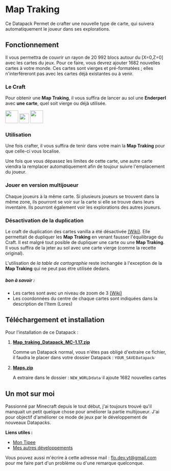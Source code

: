 # Map Traking

Ce Datapack Permet de crafter une nouvelle type de carte, qui suivera automatiquement le joueur dans ses explorations.

## Fonctionnement

Il vous permettra de couvrir un rayon de 20 992 blocs autour du [X=0,Z=0] avec les cartes du jeux. Pour ce faire, vous devrez ajouter 1682 nouvelles cartes à votre monde. Ces cartes sont vierges et pré-formatées ; elles n'interféreront pas avec les cartes déjà existantes ou à venir.

### Le Craft
Pour obtenir une **Map Traking**, il vous suffira de lancer au sol une **Enderperl** avec **une carte**, quel soit vierge ou déjà utilisée.

<img src="https://static.wikia.nocookie.net/minecraftpocketedition/images/7/73/Map.gif/revision/latest/scale-to-width-down/160?cb=20170627214815" width="40" height="40" /> <img src="https://e7.pngegg.com/pngimages/354/728/png-clipart-plus-and-minus-signs-computer-icons-emoji-logo-plus-thumbnail.png" width="30" height="30" /> <img src="https://static.wikia.nocookie.net/minecraft_gamepedia/images/f/f6/Ender_Pearl_JE3_BE2.png/revision/latest?cb=20200512195721" width="40" height="40" />


### Utilisation
Une fois crafter, il vous suffira de tenir dans votre main la **Map Traking** pour que celle-ci vous localise. 

Une fois que vous dépassez les limites de cette carte, une autre carte viendra la remplacer automatiquement afin de toujour suivre l'emplacement du joueur.


### Jouer en version multijoueur
Chaque joueurs à la même carte. Si plusieurs joueurs se trouvent dans la même zone, ils pourront se voir sur la carte si elle se trouve dans leurs inventaire. Ils pourront également voir les explorations des autres joueurs.


### Désactivation de la duplication
Le craft de duplication des cartes vanilla a été désactivée [(Wiki)](https://minecraft.fandom.com/fr/wiki/Carte_(objet)#Duplication). Elle permettait de dupliquer les **Map Traking** en venant fausser l'équilibrage du Craft.
Il est malgré tout posible de dupliquer une carte ou une **Map Traking**. Il vous suffira de la jeter au sol avec une carte vierge (comme la recette original).

L'utilisation de *la table de cartographie* reste inchangée à l'exception de la **Map Traking** qui ne peut pas étre utilisée dedans. 


##### bon à savoir : 
- Les cartes sont avec un niveau de zoom de 3 [(Wiki)](https://minecraft.fandom.com/fr/wiki/Carte_(objet)#Zoom)
- Les coordonnées du centre de chaque cartes sont indiquées dans la description de l'Item (Lores)


## Téléchargement et installation

Pour l'installation de ce Datapack : 

1) [**Map_traking_Datapack_MC-1.17.zip**](https://minhaskamal.github.io/DownGit/#/home?url=https://github.com/FloDev-yt/Map_traking/tree/MC-1.17/Map_traking_Datapack_MC-1.17&rootDirectory=false)

    Comme un Datapack normal, vous n'étes pas obligé d'extraire ce fichier, il faudra le placer dans votre dossier Datapack : `YOUR_SAVE⁄Datapack⁄`

2) [**Maps.zip**](https://github.com/FloDev-yt/Map_traking/raw/MC-1.17/Maps.zip)

    A extraire dans le dossier : `NEW_WORLD⁄data⁄` il ajoute 1682 nouvelles cartes 


## Un mot sur moi
Passionné par Minecraft depuis le tout début, j'ai toujours trouvé qu'il manquait un petit quelque chose pour améliorer la partie multijoueur. J'ai pour objectif d'améliorer ce mode de jeux par le développement de nouveaux Datapacks.

**Liens utiles :**
- [Mon Tipee](https://fr.tipeee.com/flodev/)
- [Mes autres développements](https://github.com/FloDev-yt?tab=repositories)

Vous pouvez aussi m'écrire à cette adresse mail : [flo.dev.yt@gmail.com](flo.dev.yt@gmail.com) pour me faire part d'un problème ou d'une remarque quelconque.